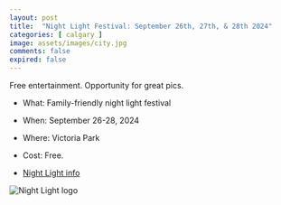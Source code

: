 ```yaml
---
layout: post
title:  "Night Light Festival: September 26th, 27th, & 28th 2024"
categories: [ calgary ]
image: assets/images/city.jpg
comments: false
expired: false
---
```


Free entertainment.  Opportunity for great pics.

- What: Family-friendly night light festival
- When: September 26-28, 2024
- Where: Victoria Park
- Cost: Free.

- [Night Light info](https://www.nightlightvicpark.ca/)


![Night Light logo](https://www.nightlightvicpark.ca/wp-content/uploads/2024/04/4BKGRND_1.png)




